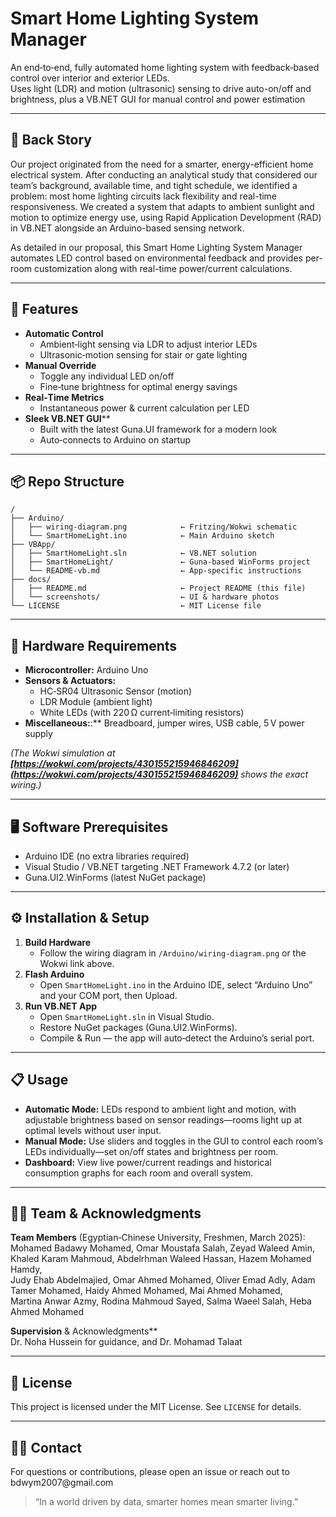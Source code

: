 # Smart Home Lighting System Manager

An end‑to‑end, fully automated home lighting system with feedback‑based control over interior and exterior LEDs.\
Uses light (LDR) and motion (ultrasonic) sensing to drive auto-on/off and brightness, plus a VB.NET GUI for manual control and power estimation

---

## 🌱 Back Story
Our project originated from the need for a smarter, energy-efficient home electrical system. After conducting an analytical study that considered our team’s background, available time, and tight schedule, we identified a problem: most home lighting circuits lack flexibility and real-time responsiveness. We created a system that adapts to ambient sunlight and motion to optimize energy use, using Rapid Application Development (RAD) in VB.NET alongside an Arduino-based sensing network.

As detailed in our proposal, this Smart Home Lighting System Manager automates LED control based on environmental feedback and provides per-room customization along with real-time power/current calculations.

---

## 🚀 Features

- **Automatic Control**
  - Ambient‑light sensing via LDR to adjust interior LEDs
  - Ultrasonic‑motion sensing for stair or gate lighting
- **Manual Override**
  - Toggle any individual LED on/off
  - Fine‑tune brightness for optimal energy savings
- **Real‑Time Metrics**
  - Instantaneous power & current calculation per LED
- **Sleek VB.NET GUI****
  - Built with the latest Guna.UI framework for a modern look
  - Auto‑connects to Arduino on startup

---

## 📦 Repo Structure

```
/
├── Arduino/
│   ├── wiring-diagram.png            ← Fritzing/Wokwi schematic
│   └── SmartHomeLight.ino            ← Main Arduino sketch
├── VBApp/
│   ├── SmartHomeLight.sln            ← VB.NET solution
│   ├── SmartHomeLight/               ← Guna‑based WinForms project
│   └── README-vb.md                  ← App‑specific instructions
├── docs/
│   ├── README.md                     ← Project README (this file)
│   └── screenshots/                  ← UI & hardware photos
└── LICENSE                           ← MIT License file
```

---

## 🔧 Hardware Requirements

- **Microcontroller:** Arduino Uno  
- **Sensors & Actuators:**
  - HC‑SR04 Ultrasonic Sensor (motion)
  - LDR Module (ambient light)
  - White LEDs (with 220 Ω current‑limiting resistors)
- **Miscellaneous:**:** Breadboard, jumper wires, USB cable, 5 V power supply

*(The Wokwi simulation at ******[https://wokwi.com/projects/430155215946846209](https://wokwi.com/projects/430155215946846209)****** shows the exact wiring.)*

---

## 🖥️ Software Prerequisites

- Arduino IDE (no extra libraries required)
- Visual Studio / VB.NET targeting .NET Framework 4.7.2 (or later)
- Guna.UI2.WinForms (latest NuGet package)

---

## ⚙️ Installation & Setup

1. **Build Hardware**
   - Follow the wiring diagram in `/Arduino/wiring-diagram.png` or the Wokwi link above.
2. **Flash Arduino**
   - Open `SmartHomeLight.ino` in the Arduino IDE, select “Arduino Uno” and your COM port, then Upload.
3. **Run VB.NET App**
   - Open `SmartHomeLight.sln` in Visual Studio.
   - Restore NuGet packages (Guna.UI2.WinForms).
   - Compile & Run — the app will auto‑detect the Arduino’s serial port.

---

## 📋 Usage

- **Automatic Mode:** LEDs respond to ambient light and motion, with adjustable brightness based on sensor readings—rooms light up at optimal levels without user input.
- **Manual Mode:** Use sliders and toggles in the GUI to control each room’s LEDs individually—set on/off states and brightness per room.
- **Dashboard:** View live power/current readings and historical consumption graphs for each room and overall system.

---

## 👩‍💻 Team & Acknowledgments

**Team Members** (Egyptian‑Chinese University, Freshmen, March 2025):\
Mohamed Badawy Mohamed, Omar Moustafa Salah, Zeyad Waleed Amin, Khaled Karam Mahmoud, Abdelrhman Waleed Hassan, Hazem Mohamed Hamdy,\
Judy Ehab Abdelmajied, Omar Ahmed Mohamed, Oliver Emad Adly, Adam Tamer Mohamed, Haidy Ahmed Mohamed, Mai Ahmed Mohamed,\
Martina Anwar Azmy, Rodina Mahmoud Sayed, Salma Waeel Salah, Heba Ahmed Mohamed

**Supervision** & Acknowledgments\*\*\
Dr. Noha Hussein for guidance, and Dr. Mohamad Talaat



---

## 📜 License

This project is licensed under the MIT License. See `LICENSE` for details.

---

## 🙋‍♂️ Contact

For questions or contributions, please open an issue or reach out to bdwym2007\@gmail.com



> “In a world driven by data, smarter homes mean smarter living.”

